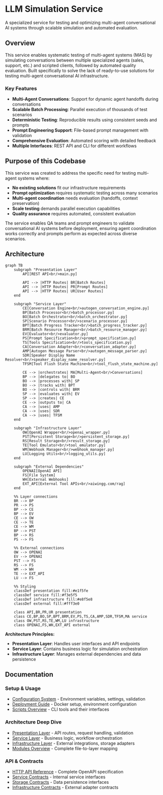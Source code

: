 # LLM Simulation Service

A specialized service for testing and optimizing multi-agent conversational AI systems through scalable simulation and automated evaluation.

## Overview

This service enables systematic testing of multi-agent systems (MAS) by simulating conversations between multiple specialized agents (sales, support, etc.) and scripted clients, followed by automated quality evaluation. Built specifically to solve the lack of ready-to-use solutions for testing multi-agent conversational AI infrastructure.

### Key Features

- **Multi-Agent Conversations**: Support for dynamic agent handoffs during conversations
- **Scalable Batch Processing**: Parallel execution of thousands of test scenarios  
- **Deterministic Testing**: Reproducible results using consistent seeds and prompts
- **Prompt Engineering Support**: File-based prompt management with validation
- **Comprehensive Evaluation**: Automated scoring with detailed feedback
- **Multiple Interfaces**: REST API and CLI for different workflows

## Purpose of this Codebase

This service was created to address the specific need for testing multi-agent systems where:

- **No existing solutions** fit our infrastructure requirements
- **Prompt optimization** requires systematic testing across many scenarios
- **Multi-agent coordination** needs evaluation (handoffs, context preservation)
- **Scale testing** demands parallel execution capabilities
- **Quality assurance** requires automated, consistent evaluation

The service enables QA teams and prompt engineers to validate conversational AI systems before deployment, ensuring agent coordination works correctly and prompts perform as expected across diverse scenarios.

## Architecture

```mermaid
graph TB
    subgraph "Presentation Layer"
        API[REST API<br/>main.py]
        
        API --> |HTTP Routes| BR[Batch Routes]
        API --> |HTTP Routes| PR[Prompt Routes] 
        API --> |HTTP Routes| UR[User Routes]
    end
    
    subgraph "Service Layer"
        CE[Conversation Engine<br/>autogen_conversation_engine.py]
        BP[Batch Processor<br/>batch_processor.py]
        BO[Batch Orchestrator<br/>batch_orchestrator.py]
        SP[Scenario Processor<br/>scenario_processor.py]
        BPT[Batch Progress Tracker<br/>batch_progress_tracker.py]
        BRM[Batch Resource Manager<br/>batch_resource_manager.py]
        EV[Evaluator<br/>evaluator.py]
        PS[Prompt Specification<br/>prompt_specification.py]
        TS[Tools Specification<br/>tools_specification.py]
        CA[Conversation Adapter<br/>conversation_adapter.py]
        AMP[Autogen Message Parser<br/>autogen_message_parser.py]
        SDR[Speaker Display Name Resolver<br/>speaker_display_name_resolver.py]
        TFSM[Tool Flush State Machine<br/>tool_flush_state_machine.py]
        
        CE --> |orchestrates| MA[Multi-Agent<br/>Conversations]
        BP --> |delegates to| BO
        BO --> |processes with| SP
        BO --> |tracks with| BPT
        BO --> |controls with| BRM
        SP --> |evaluates with| EV
        SP --> |creates| CE
        CE --> |outputs to| CA
        CA --> |uses| AMP
        CA --> |uses| SDR
        CA --> |uses| TFSM
    end
    
    subgraph "Infrastructure Layer"
        OW[OpenAI Wrapper<br/>openai_wrapper.py]
        PST[Persistent Storage<br/>persistent_storage.py]
        RS[Result Storage<br/>result_storage.py]
        TE[Tool Emulator<br/>tool_emulator.py]
        WM[Webhook Manager<br/>webhook_manager.py]
        LU[Logging Utils<br/>logging_utils.py]
    end
    
    subgraph "External Dependencies"
        OPENAI[OpenAI API]
        FS[File System]
        WH[External Webhooks]
        EXT_API[External Tool APIs<br/>aiwingg.com/rag]
    end
    
    %% Layer connections
    BR --> BP
    PR --> PS
    BP --> CE
    BP --> EV
    CE --> OW
    CE --> TE
    CE --> WM
    BP --> PST
    BP --> RS
    PS --> FS
    
    %% External connections
    OW --> OPENAI
    EV --> OPENAI
    PST --> FS
    RS --> FS
    WM --> WH
    TE --> EXT_API
    LU --> FS
    
    %% Styling
    classDef presentation fill:#e1f5fe
    classDef service fill:#f3e5f5  
    classDef infrastructure fill:#e8f5e8
    classDef external fill:#fff3e0
    
    class API,BR,PR,UR presentation
    class CE,BP,BO,SP,BPT,BRM,EV,PS,TS,CA,AMP,SDR,TFSM,MA service
    class OW,PST,RS,TE,WM,LU infrastructure
    class OPENAI,FS,WH,EXT_API external
```

**Architecture Principles:**
- **Presentation Layer**: Handles user interfaces and API endpoints
- **Service Layer**: Contains business logic for simulation orchestration
- **Infrastructure Layer**: Manages external dependencies and data persistence

## Documentation

### Setup & Usage
- [Configuration System](docs/configuration/config_system.md) - Environment variables, settings, validation
- [Deployment Guide](docs/deployment/deployment_guide.md) - Docker setup, environment configuration
- [Scripts Overview](docs/scripts_overview.md) - CLI tools and their interfaces

### Architecture Deep Dive
- [Presentation Layer](docs/layers/presentation_layer.md) - API routes, request handling, validation
- [Service Layer](docs/layers/service_layer.md) - Business logic, workflow orchestration
- [Infrastructure Layer](docs/layers/infrastructure_layer.md) - External integrations, storage adapters
- [Modules Overview](docs/modules_overview.md) - Complete file-to-layer mapping

### API & Contracts
- [HTTP API Reference](docs/contracts/http_api_openapi.yaml) - Complete OpenAPI specification
- [Service Contracts](docs/contracts/service_layer_contracts/) - Internal service interfaces
- [Storage Contracts](docs/contracts/storage_contracts/) - Data persistence interfaces
- [Infrastructure Contracts](docs/contracts/infra_util_contracts/) - External adapter contracts
